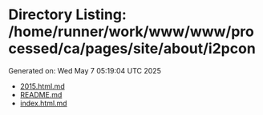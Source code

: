 # Directory Listing: /home/runner/work/www/www/processed/ca/pages/site/about/i2pcon
Generated on: Wed May  7 05:19:04 UTC 2025

- [2015.html.md](2015.html.md)
- [README.md](README.md)
- [index.html.md](index.html.md)
